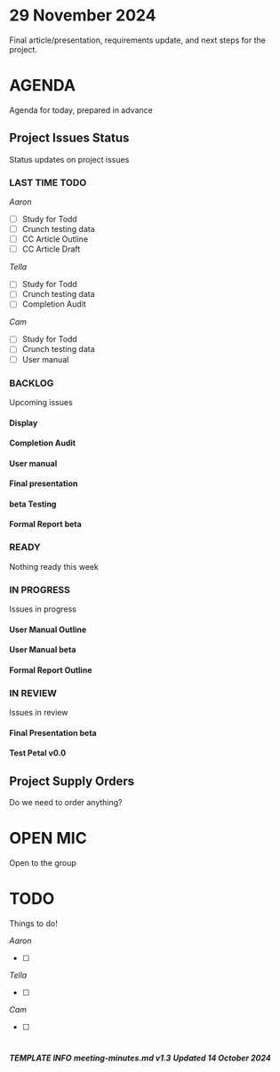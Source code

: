 # 29 November 2024

Final article/presentation, requirements update, and next steps for the project.

# AGENDA

Agenda for today, prepared in advance

## Project Issues Status

Status updates on project issues

### LAST TIME TODO

_Aaron_

- [ ] Study for Todd
- [ ] Crunch testing data
- [ ] CC Article Outline
- [ ] CC Article Draft

_Tella_

- [ ] Study for Todd
- [ ] Crunch testing data
- [ ] Completion Audit

_Cam_

- [ ] Study for Todd
- [ ] Crunch testing data
- [ ] User manual

### BACKLOG

Upcoming issues

#### Display

#### Completion Audit

#### User manual

#### Final presentation

#### beta Testing

#### Formal Report beta

### READY

Nothing ready this week

### IN PROGRESS

Issues in progress

#### User Manual Outline

#### User Manual beta

#### Formal Report Outline

### IN REVIEW

Issues in review

#### Final Presentation beta

#### Test Petal v0.0

## Project Supply Orders

Do we need to order anything?

# OPEN MIC

Open to the group

# TODO

Things to do!

_Aaron_

- [ ]

_Tella_

- [ ]

_Cam_

- [ ]

# 

***TEMPLATE INFO***
***meeting-minutes.md v1.3***
***Updated 14 October 2024***